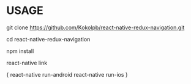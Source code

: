 # USAGE
git clone https://github.com/Kokolpb/react-native-redux-navigation.git

cd react-native-redux-navigation

npm install

react-native link

{
react-native run-android
react-native run-ios
}

